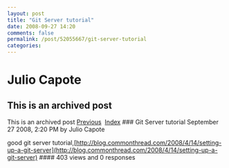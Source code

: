 ```yaml
---
layout: post
title: "Git Server tutorial"
date: 2008-09-27 14:20
comments: false
permalink: /post/52055667/git-server-tutorial
categories:
---
```


 # Julio Capote
## This is an archived post
This is an archived post
[Previous](../../../posts/2008/09/post/50284462/no-way.html)  [Index](../../../index.html) ### Git Server tutorial
September 27 2008,  2:20 PM by Julio Capote

good git server tutorial,[http://blog.commonthread.com/2008/4/14/setting-up-a-git-server](http://blog.commonthread.com/2008/4/14/setting-up-a-git-server) #### 403 views and 0 responses


